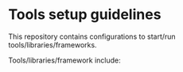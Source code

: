 # Tools setup guidelines

This repository contains configurations to start/run tools/libraries/frameworks.

Tools/libraries/framework include: